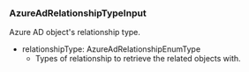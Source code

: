 ### AzureAdRelationshipTypeInput
Azure AD object's relationship type.

- relationshipType: AzureAdRelationshipEnumType
  - Types of relationship to retrieve the related objects with.
